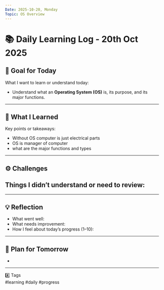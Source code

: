 ```yaml
---
Date: 2025-10-20, Monday
Topic: OS Overview
---
```


# 📚 Daily Learning Log - 20th Oct 2025

## 🎯 Goal for Today
What I want to learn or understand today:
-  Understand what an **Operating System (OS)** is, its purpose, and its major functions.

---

## 🧠 What I Learned
Key points or takeaways:
- Without OS computer is just electrical parts
- OS is manager of computer
- what are the major functions and types

---

## ⚙️ Challenges
Things I didn’t understand or need to review:
- 

---

## 💡 Reflection
- What went well: 
- What needs improvement: 
- How I feel about today’s progress (1–10): 

---

## 🚀 Plan for Tomorrow
- 

---

#️⃣ Tags  
#learning #daily #progress
